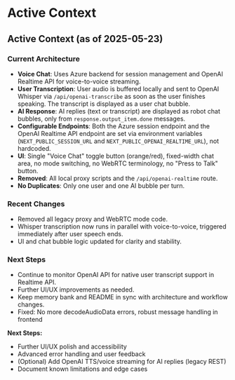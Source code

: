 # Active Context

## Active Context (as of 2025-05-23)

### Current Architecture
- **Voice Chat**: Uses Azure backend for session management and OpenAI Realtime API for voice-to-voice streaming.
- **User Transcription**: User audio is buffered locally and sent to OpenAI Whisper via `/api/openai-transcribe` as soon as the user finishes speaking. The transcript is displayed as a user chat bubble.
- **AI Response**: AI replies (text or transcript) are displayed as robot chat bubbles, only from `response.output_item.done` messages.
- **Configurable Endpoints**: Both the Azure session endpoint and the OpenAI Realtime API endpoint are set via environment variables (`NEXT_PUBLIC_SESSION_URL` and `NEXT_PUBLIC_OPENAI_REALTIME_URL`), not hardcoded.
- **UI**: Single "Voice Chat" toggle button (orange/red), fixed-width chat area, no mode switching, no WebRTC terminology, no "Press to Talk" button.
- **Removed**: All local proxy scripts and the `/api/openai-realtime` route.
- **No Duplicates**: Only one user and one AI bubble per turn.

### Recent Changes
- Removed all legacy proxy and WebRTC mode code.
- Whisper transcription now runs in parallel with voice-to-voice, triggered immediately after user speech ends.
- UI and chat bubble logic updated for clarity and stability.

### Next Steps
- Continue to monitor OpenAI API for native user transcript support in Realtime API.
- Further UI/UX improvements as needed.
- Keep memory bank and README in sync with architecture and workflow changes.
- Fixed: No more decodeAudioData errors, robust message handling in frontend

**Next Steps:**  
- Further UI/UX polish and accessibility
- Advanced error handling and user feedback
- (Optional) Add OpenAI TTS/voice streaming for AI replies (legacy REST)
- Document known limitations and edge cases
